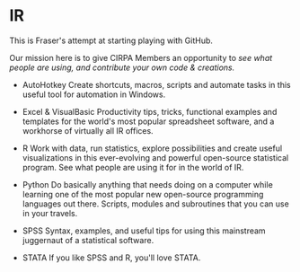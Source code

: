# IR

This is Fraser's attempt at starting playing with GitHub.

Our mission here is to give CIRPA Members an opportunity to *see what people are using, and contribute your own code & creations.*

* AutoHotkey
Create shortcuts, macros, scripts and automate tasks in this useful tool for automation in Windows. 

* Excel & VisualBasic
Productivity tips, tricks, functional examples and templates for the world's most popular spreadsheet software, and a workhorse of virtually all IR offices. 

* R
Work with data, run statistics, explore possibilities and create useful visualizations in this ever-evolving and powerful open-source statistical program. See what people are using it for in the world of IR.

* Python
Do basically anything that needs doing on a computer while learning one of the most popular new open-source programming languages out there. Scripts, modules and subroutines that you can use in your travels.

* SPSS
Syntax, examples, and useful tips for using this mainstream juggernaut of a statistical software.

* STATA
If you like SPSS and R, you'll love STATA.
